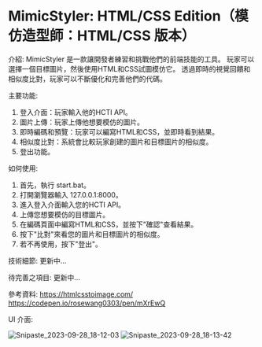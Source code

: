 # MimicStyler: HTML/CSS Edition（模仿造型師：HTML/CSS 版本）
介紹:
MimicStyler 是一款讓開發者練習和挑戰他們的前端技能的工具。
玩家可以選擇一個目標圖片，然後使用HTML和CSS試圖模仿它。
透過即時的視覺回饋和相似度比對，玩家可以不斷優化和完善他們的代碼。

主要功能:
1. 登入介面：玩家輸入他的HCTI API。
2. 圖片上傳：玩家上傳他想要模仿的圖片。
3. 即時編碼和預覽：玩家可以編寫HTML和CSS，並即時看到結果。
4. 相似度比對：系統會比較玩家創建的圖片和目標圖片的相似度。
5. 登出功能。

如何使用:
1. 首先，執行 start.bat。
2. 打開瀏覽器輸入 127.0.0.1:8000。
3. 進入登入介面輸入您的HCTI API。
4. 上傳您想要模仿的目標圖片。
5. 在編碼頁面中編寫HTML和CSS，並按下"確認"查看結果。
6. 按下"比對"來看您的圖片和目標圖片的相似度。
7. 若不再使用，按下"登出"。

技術細節:
更新中...

待完善之項目:
更新中...

參考資料:
https://htmlcsstoimage.com/
https://codepen.io/rosewang0303/pen/mXrEwQ

UI 介面:

![Snipaste_2023-09-28_18-12-03](https://github.com/JustinHsu1019/MimicStyler-HTML-CSS-Edition/assets/141555665/ce26cb61-9212-44a7-90ca-d90efb121bda)
![Snipaste_2023-09-28_18-13-42](https://github.com/JustinHsu1019/MimicStyler-HTML-CSS-Edition/assets/141555665/fa37dd04-cc64-4478-9efc-d311ebc2f0b4)
